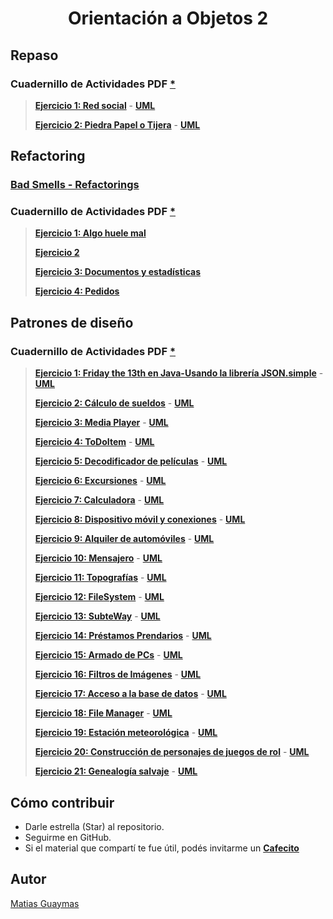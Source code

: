 <h1 align="center"> Orientación a Objetos 2 </h1>

## Repaso
### Cuadernillo de Actividades PDF [*](https://docs.google.com/document/d/1091KM5lTn7EmMkZiz3LskdaqlnEa7qZo0TT9PLztl3A/edit?tab=t.0#heading=h.lde58ey8iu17)

> [**Ejercicio 1: Red social**](https://github.com/MatiasGuaymas/OO2/tree/main/Repaso/01-Ejercicio1/src) - [**UML**](https://github.com/MatiasGuaymas/OO2/blob/main/UML/Repaso/Ejercicio01-UML.jpg)
>
> [**Ejercicio 2: Piedra Papel o Tijera**](https://github.com/MatiasGuaymas/OO2/tree/main/Repaso/02-Ejercicio2/src) - [**UML**](https://github.com/MatiasGuaymas/OO2/blob/main/UML/Repaso/Ejercicio02-UML.jpg)

## Refactoring
### [Bad Smells - Refactorings](https://github.com/MatiasGuaymas/OO2/blob/main/Refactoring/Bad%20Smells-Refactorings.pdf)
### Cuadernillo de Actividades PDF [*](https://docs.google.com/document/d/1lUh8xz8foVFP4Y-gOHUkTNdBLmdag278sfaSR8iMooA/edit?tab=t.0#heading=h.lde58ey8iu17)

> [**Ejercicio 1: Algo huele mal**](https://github.com/MatiasGuaymas/OO2/blob/main/Refactoring/Ejercicio01.md)
>
> [**Ejercicio 2**](https://github.com/MatiasGuaymas/OO2/blob/main/Refactoring/Ejercicio02.md)
>
> [**Ejercicio 3: Documentos y estadísticas**](https://github.com/MatiasGuaymas/OO2/blob/main/Refactoring/Ejercicio03.md)
>
> [**Ejercicio 4: Pedidos**](https://github.com/MatiasGuaymas/OO2/blob/main/Refactoring/Ejercicio04.md)

## Patrones de diseño
### Cuadernillo de Actividades PDF [*](https://docs.google.com/document/d/1rK-ZwQNSjzt7lfvTaTGPRCxSj92hN_QhE0vIYjlyek8/edit?tab=t.0)

> [**Ejercicio 1: Friday the 13th en Java-Usando la librería JSON.simple**](https://github.com/MatiasGuaymas/OO2/tree/main/Patrones/01-Ejercicio1/src) - [**UML**](https://github.com/MatiasGuaymas/OO2/tree/main/UML/Patrones/Ejercicio01)
>
> [**Ejercicio 2: Cálculo de sueldos**](https://github.com/MatiasGuaymas/OO2/tree/main/Patrones/02-Ejercicio2/src) - [**UML**](https://github.com/MatiasGuaymas/OO2/blob/main/UML/Patrones/Ejercicio02-UML.png)
>
> [**Ejercicio 3: Media Player**](https://github.com/MatiasGuaymas/OO2/tree/main/Patrones/03-Ejercicio3/src/main/java/ar/edu/unlp/info/oo2/_Ejercicio3) - [**UML**](https://github.com/MatiasGuaymas/OO2/blob/main/UML/Patrones/Ejercicio03-UML.png)
>
> [**Ejercicio 4: ToDoItem**](https://github.com/MatiasGuaymas/OO2/tree/main/Patrones/04-Ejercicio4/src) - [**UML**](https://github.com/MatiasGuaymas/OO2/blob/main/UML/Patrones/Ejercicio04-UML.png)
>
> [**Ejercicio 5: Decodificador de películas**](https://github.com/MatiasGuaymas/OO2/tree/main/Patrones/05-Ejercicio5/src) - [**UML**](https://github.com/MatiasGuaymas/OO2/blob/main/UML/Patrones/Ejercicio05-UML.png)
>
> [**Ejercicio 6: Excursiones**](https://github.com/MatiasGuaymas/OO2/tree/main/Patrones/06-Ejercicio6/src) - [**UML**](https://github.com/MatiasGuaymas/OO2/blob/main/UML/Patrones/Ejercicio06-UML.png)
>
> [**Ejercicio 7: Calculadora**](https://github.com/MatiasGuaymas/OO2/tree/main/Patrones/07-Ejercicio7/src) - [**UML**](https://github.com/MatiasGuaymas/OO2/blob/main/UML/Patrones/Ejercicio07-UML.png)
>
> [**Ejercicio 8: Dispositivo móvil y conexiones**](https://github.com/MatiasGuaymas/OO2/tree/main/Patrones/08-Ejercicio8/src) - [**UML**](https://github.com/MatiasGuaymas/OO2/blob/main/UML/Patrones/Ejercicio08-UML.png)
>
> [**Ejercicio 9: Alquiler de automóviles**](https://github.com/MatiasGuaymas/OO2/tree/main/Patrones/09-Ejercicio9/src/main/java/ar/edu/unlp/info/oo2/_Ejercicio9) - [**UML**](https://github.com/MatiasGuaymas/OO2/blob/main/UML/Patrones/Ejercicio09-UML.png)
>
> [**Ejercicio 10: Mensajero**](https://github.com/MatiasGuaymas/OO2/tree/main/Patrones/10-Ejercicio10/src/main/java/ar/edu/unlp/info/oo2/_Ejercicio10) - [**UML**](https://github.com/MatiasGuaymas/OO2/blob/main/UML/Patrones/Ejercicio10-UML.png)
>
> [**Ejercicio 11: Topografías**](https://github.com/MatiasGuaymas/OO2/tree/main/Patrones/11-Ejercicio11/src) - [**UML**](https://github.com/MatiasGuaymas/OO2/blob/main/UML/Patrones/Ejercicio11-UML.png)
>
> [**Ejercicio 12: FileSystem**](https://github.com/MatiasGuaymas/OO2/tree/main/Patrones/12-Ejercicio12/src) - [**UML**](https://github.com/MatiasGuaymas/OO2/blob/main/UML/Patrones/Ejercicio12-UML.png)
>
> [**Ejercicio 13: SubteWay**](https://github.com/MatiasGuaymas/OO2/tree/main/Patrones/13-Ejercicio13/src/main/java/ar/edu/unlp/info/oo2/_Ejercicio13) - [**UML**](https://github.com/MatiasGuaymas/OO2/blob/main/UML/Patrones/Ejercicio13-UML.png)
>
> [**Ejercicio 14: Préstamos Prendarios**](https://github.com/MatiasGuaymas/OO2/tree/main/Patrones/14-Ejercicio14/src) - [**UML**](https://github.com/MatiasGuaymas/OO2/blob/main/UML/Patrones/Ejercicio14-UML.png)
>
> [**Ejercicio 15: Armado de PCs**](https://github.com/MatiasGuaymas/OO2/tree/main/Patrones/15-Ejercicio15/src/main/java/ar/edu/unlp/info/oo2/_Ejercicio15) - [**UML**](https://github.com/MatiasGuaymas/OO2/blob/main/UML/Patrones/Ejercicio15-UML.png)
>
> [**Ejercicio 16: Filtros de Imágenes**](https://github.com/MatiasGuaymas/OO2/tree/main/Patrones/16-Ejercicio16/src/main/java/ar/edu/info/oo2/filtros) - [**UML**](https://github.com/MatiasGuaymas/OO2/blob/main/UML/Patrones/Ejercicio16-UML.png)
>
> [**Ejercicio 17: Acceso a la base de datos**](https://github.com/MatiasGuaymas/OO2/tree/main/Patrones/17-Ejercicio17/src) - [**UML**](https://github.com/MatiasGuaymas/OO2/blob/main/UML/Patrones/Ejercicio17-UML.png)
>
> [**Ejercicio 18: File Manager**](https://github.com/MatiasGuaymas/OO2/tree/main/Patrones/18-Ejercicio18/src) - [**UML**](https://github.com/MatiasGuaymas/OO2/blob/main/UML/Patrones/Ejercicio18-UML.png)
>
> [**Ejercicio 19: Estación meteorológica**](https://github.com/MatiasGuaymas/OO2/tree/main/Patrones/19-Ejercicio19/src) - [**UML**](https://github.com/MatiasGuaymas/OO2/blob/main/UML/Patrones/Ejercicio19-UML.png)
>
> [**Ejercicio 20: Construcción de personajes de juegos de rol**](https://github.com/MatiasGuaymas/OO2/tree/main/Patrones/20-Ejercicio20/src) - [**UML**](https://github.com/MatiasGuaymas/OO2/blob/main/UML/Patrones/Ejercicio20-UML.png)
>
> [**Ejercicio 21: Genealogía salvaje**](https://github.com/MatiasGuaymas/OO2/tree/main/Patrones/21-Ejercicio21/src/main/java/ar/edu/unlp/info/oo2/_Ejercicio21) - [**UML**](https://github.com/MatiasGuaymas/OO2/blob/main/UML/Patrones/Ejercicio21-UML.png)

## Cómo contribuir
* Darle estrella (Star) al repositorio.
* Seguirme en GitHub.
* Si el material que compartí te fue útil, podés invitarme un **[Cafecito](https://cafecito.app/matiasguaymas)**

## Autor

[Matias Guaymas](https://www.linkedin.com/in/matiasguaymas/)

